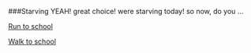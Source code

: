 ###Starving 
YEAH! great choice! were starving today! so now,  do you …

[Run to school](go-to-school.md)

[Walk to school](go-to-school.md)

